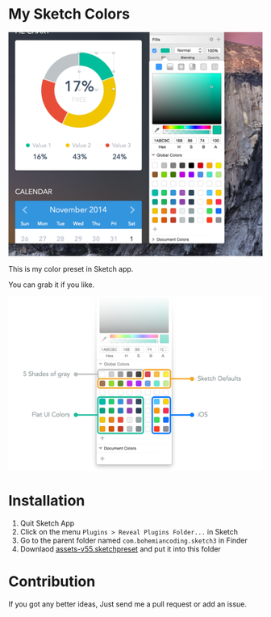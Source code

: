# My Sketch Colors

![screenshot](screenshot.png)

This is my color preset in Sketch app.

You can grab it if you like.

![inspect](inspect.png)


# Installation

1. Quit Sketch App
2. Click on the menu `Plugins > Reveal Plugins Folder...` in Sketch
3. Go to the parent folder named `com.bohemiancoding.sketch3` in Finder
4. Downlaod [assets-v55.sketchpreset](https://github.com/RayPS/my-sketch-colors/raw/master/assets-v55.sketchpreset) and put it into this folder 



# Contribution

If you got any better ideas,
Just send me a pull request or add an issue.
